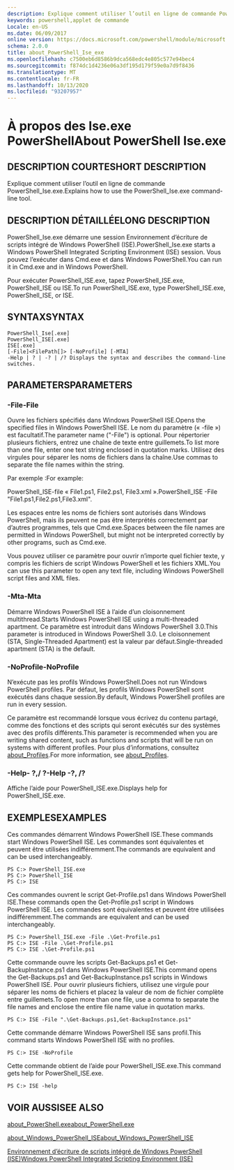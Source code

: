 ```yaml
---
description: Explique comment utiliser l’outil en ligne de commande PowerShell_Ise.exe.
keywords: powershell,applet de commande
Locale: en-US
ms.date: 06/09/2017
online version: https://docs.microsoft.com/powershell/module/microsoft.powershell.core/about/about_powershell_ise_exe?view=powershell-5.1&WT.mc_id=ps-gethelp
schema: 2.0.0
title: about_PowerShell_Ise_exe
ms.openlocfilehash: c7500eb6d8586b9dca568edc4e805c577e94bec4
ms.sourcegitcommit: f874dc1d4236e06a3df195d179f59e0a7d9f8436
ms.translationtype: MT
ms.contentlocale: fr-FR
ms.lasthandoff: 10/13/2020
ms.locfileid: "93207957"
---
```

# <a name="about-powershell-iseexe"></a><span data-ttu-id="0c009-104">À propos des Ise.exe PowerShell</span><span class="sxs-lookup"><span data-stu-id="0c009-104">About PowerShell Ise.exe</span></span>

## <a name="short-description"></a><span data-ttu-id="0c009-105">DESCRIPTION COURTE</span><span class="sxs-lookup"><span data-stu-id="0c009-105">SHORT DESCRIPTION</span></span>

<span data-ttu-id="0c009-106">Explique comment utiliser l’outil en ligne de commande PowerShell_Ise.exe.</span><span class="sxs-lookup"><span data-stu-id="0c009-106">Explains how to use the PowerShell_Ise.exe command-line tool.</span></span>

## <a name="long-description"></a><span data-ttu-id="0c009-107">DESCRIPTION DÉTAILLÉE</span><span class="sxs-lookup"><span data-stu-id="0c009-107">LONG DESCRIPTION</span></span>

<span data-ttu-id="0c009-108">PowerShell_Ise.exe démarre une session Environnement d’écriture de scripts intégré de Windows PowerShell (ISE).</span><span class="sxs-lookup"><span data-stu-id="0c009-108">PowerShell_Ise.exe starts a Windows PowerShell Integrated Scripting Environment (ISE) session.</span></span> <span data-ttu-id="0c009-109">Vous pouvez l’exécuter dans Cmd.exe et dans Windows PowerShell.</span><span class="sxs-lookup"><span data-stu-id="0c009-109">You can run it in Cmd.exe and in Windows PowerShell.</span></span>

<span data-ttu-id="0c009-110">Pour exécuter PowerShell_ISE.exe, tapez PowerShell_ISE.exe, PowerShell_ISE ou ISE.</span><span class="sxs-lookup"><span data-stu-id="0c009-110">To run PowerShell_ISE.exe, type PowerShell_ISE.exe, PowerShell_ISE, or ISE.</span></span>

## <a name="syntax"></a><span data-ttu-id="0c009-111">SYNTAX</span><span class="sxs-lookup"><span data-stu-id="0c009-111">SYNTAX</span></span>

```
PowerShell_Ise[.exe]
PowerShell_ISE[.exe]
ISE[.exe]
[-File]<FilePath[]> [-NoProfile] [-MTA]
-Help | ? | -? | /? Displays the syntax and describes the command-line switches.
```

## <a name="parameters"></a><span data-ttu-id="0c009-112">PARAMETERS</span><span class="sxs-lookup"><span data-stu-id="0c009-112">PARAMETERS</span></span>

### <a name="-file"></a><span data-ttu-id="0c009-113">-File</span><span class="sxs-lookup"><span data-stu-id="0c009-113">-File</span></span>

<span data-ttu-id="0c009-114">Ouvre les fichiers spécifiés dans Windows PowerShell ISE.</span><span class="sxs-lookup"><span data-stu-id="0c009-114">Opens the specified files in Windows PowerShell ISE.</span></span> <span data-ttu-id="0c009-115">Le nom du paramètre (« -file ») est facultatif.</span><span class="sxs-lookup"><span data-stu-id="0c009-115">The parameter name ("-File") is optional.</span></span> <span data-ttu-id="0c009-116">Pour répertorier plusieurs fichiers, entrez une chaîne de texte entre guillemets.</span><span class="sxs-lookup"><span data-stu-id="0c009-116">To list more than one file, enter one text string enclosed in quotation marks.</span></span> <span data-ttu-id="0c009-117">Utilisez des virgules pour séparer les noms de fichiers dans la chaîne.</span><span class="sxs-lookup"><span data-stu-id="0c009-117">Use commas to separate the file names within the string.</span></span>

<span data-ttu-id="0c009-118">Par exemple :</span><span class="sxs-lookup"><span data-stu-id="0c009-118">For example:</span></span>

<span data-ttu-id="0c009-119">PowerShell_ISE-file « File1.ps1, File2.ps1, File3.xml ».</span><span class="sxs-lookup"><span data-stu-id="0c009-119">PowerShell_ISE -File "File1.ps1,File2.ps1,File3.xml".</span></span>

<span data-ttu-id="0c009-120">Les espaces entre les noms de fichiers sont autorisés dans Windows PowerShell, mais ils peuvent ne pas être interprétés correctement par d’autres programmes, tels que Cmd.exe.</span><span class="sxs-lookup"><span data-stu-id="0c009-120">Spaces between the file names are permitted in Windows PowerShell, but might not be interpreted correctly by other programs, such as Cmd.exe.</span></span>

<span data-ttu-id="0c009-121">Vous pouvez utiliser ce paramètre pour ouvrir n’importe quel fichier texte, y compris les fichiers de script Windows PowerShell et les fichiers XML.</span><span class="sxs-lookup"><span data-stu-id="0c009-121">You can use this parameter to open any text file, including Windows PowerShell script files and XML files.</span></span>

### <a name="-mta"></a><span data-ttu-id="0c009-122">-Mta</span><span class="sxs-lookup"><span data-stu-id="0c009-122">-Mta</span></span>

<span data-ttu-id="0c009-123">Démarre Windows PowerShell ISE à l’aide d’un cloisonnement multithread.</span><span class="sxs-lookup"><span data-stu-id="0c009-123">Starts Windows PowerShell ISE using a multi-threaded apartment.</span></span> <span data-ttu-id="0c009-124">Ce paramètre est introduit dans Windows PowerShell 3.0.</span><span class="sxs-lookup"><span data-stu-id="0c009-124">This parameter is introduced in Windows PowerShell 3.0.</span></span> <span data-ttu-id="0c009-125">Le cloisonnement (STA, Single-Threaded Apartment) est la valeur par défaut.</span><span class="sxs-lookup"><span data-stu-id="0c009-125">Single-threaded apartment (STA) is the default.</span></span>

### <a name="-noprofile"></a><span data-ttu-id="0c009-126">-NoProfile</span><span class="sxs-lookup"><span data-stu-id="0c009-126">-NoProfile</span></span>

<span data-ttu-id="0c009-127">N’exécute pas les profils Windows PowerShell.</span><span class="sxs-lookup"><span data-stu-id="0c009-127">Does not run Windows PowerShell profiles.</span></span> <span data-ttu-id="0c009-128">Par défaut, les profils Windows PowerShell sont exécutés dans chaque session.</span><span class="sxs-lookup"><span data-stu-id="0c009-128">By default, Windows PowerShell profiles are run in every session.</span></span>

<span data-ttu-id="0c009-129">Ce paramètre est recommandé lorsque vous écrivez du contenu partagé, comme des fonctions et des scripts qui seront exécutés sur des systèmes avec des profils différents.</span><span class="sxs-lookup"><span data-stu-id="0c009-129">This parameter is recommended when you are writing shared content, such as functions and scripts that will be run on systems with different profiles.</span></span>
<span data-ttu-id="0c009-130">Pour plus d’informations, consultez [about_Profiles](about_Profiles.md).</span><span class="sxs-lookup"><span data-stu-id="0c009-130">For more information, see [about_Profiles](about_Profiles.md).</span></span>

### <a name="-help---"></a><span data-ttu-id="0c009-131">-Help- ?,/ ?</span><span class="sxs-lookup"><span data-stu-id="0c009-131">-Help -?, /?</span></span>

<span data-ttu-id="0c009-132">Affiche l’aide pour PowerShell_ISE.exe.</span><span class="sxs-lookup"><span data-stu-id="0c009-132">Displays help for PowerShell_ISE.exe.</span></span>

## <a name="examples"></a><span data-ttu-id="0c009-133">EXEMPLES</span><span class="sxs-lookup"><span data-stu-id="0c009-133">EXAMPLES</span></span>

<span data-ttu-id="0c009-134">Ces commandes démarrent Windows PowerShell ISE.</span><span class="sxs-lookup"><span data-stu-id="0c009-134">These commands start Windows PowerShell ISE.</span></span> <span data-ttu-id="0c009-135">Les commandes sont équivalentes et peuvent être utilisées indifféremment.</span><span class="sxs-lookup"><span data-stu-id="0c009-135">The commands are equivalent and can be used interchangeably.</span></span>

```
PS C:> PowerShell_ISE.exe
PS C:> PowerShell_ISE
PS C:> ISE
```

<span data-ttu-id="0c009-136">Ces commandes ouvrent le script Get-Profile.ps1 dans Windows PowerShell ISE.</span><span class="sxs-lookup"><span data-stu-id="0c009-136">These commands open the Get-Profile.ps1 script in Windows PowerShell ISE.</span></span>
<span data-ttu-id="0c009-137">Les commandes sont équivalentes et peuvent être utilisées indifféremment.</span><span class="sxs-lookup"><span data-stu-id="0c009-137">The commands are equivalent and can be used interchangeably.</span></span>

```
PS C:> PowerShell_ISE.exe -File .\Get-Profile.ps1
PS C:> ISE -File .\Get-Profile.ps1
PS C:> ISE .\Get-Profile.ps1
```

<span data-ttu-id="0c009-138">Cette commande ouvre les scripts Get-Backups.ps1 et Get-BackupInstance.ps1 dans Windows PowerShell ISE.</span><span class="sxs-lookup"><span data-stu-id="0c009-138">This command opens the Get-Backups.ps1 and Get-BackupInstance.ps1 scripts in Windows PowerShell ISE.</span></span> <span data-ttu-id="0c009-139">Pour ouvrir plusieurs fichiers, utilisez une virgule pour séparer les noms de fichiers et placez la valeur de nom de fichier complète entre guillemets.</span><span class="sxs-lookup"><span data-stu-id="0c009-139">To open more than one file, use a comma to separate the file names and enclose the entire file name value in quotation marks.</span></span>

```
PS C:> ISE -File ".\Get-Backups.ps1,Get-BackupInstance.ps1"
```

<span data-ttu-id="0c009-140">Cette commande démarre Windows PowerShell ISE sans profil.</span><span class="sxs-lookup"><span data-stu-id="0c009-140">This command starts Windows PowerShell ISE with no profiles.</span></span>

```
PS C:> ISE -NoProfile
```

<span data-ttu-id="0c009-141">Cette commande obtient de l’aide pour PowerShell_ISE.exe.</span><span class="sxs-lookup"><span data-stu-id="0c009-141">This command gets help for PowerShell_ISE.exe.</span></span>

```
PS C:> ISE -help
```

## <a name="see-also"></a><span data-ttu-id="0c009-142">VOIR AUSSI</span><span class="sxs-lookup"><span data-stu-id="0c009-142">SEE ALSO</span></span>

[<span data-ttu-id="0c009-143">about_PowerShell.exe</span><span class="sxs-lookup"><span data-stu-id="0c009-143">about_PowerShell.exe</span></span>](about_PowerShell_exe.md)

[<span data-ttu-id="0c009-144">about_Windows_PowerShell_ISE</span><span class="sxs-lookup"><span data-stu-id="0c009-144">about_Windows_PowerShell_ISE</span></span>](about_Windows_PowerShell_ISE.md)

[<span data-ttu-id="0c009-145">Environnement d’écriture de scripts intégré de Windows PowerShell (ISE)</span><span class="sxs-lookup"><span data-stu-id="0c009-145">Windows PowerShell Integrated Scripting Environment (ISE)</span></span>](/powershell/scripting/windows-powershell/ise/introducing-the-windows-powershell-ise)
